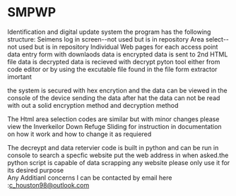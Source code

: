 # SMPWP


Identification and digital update system
the program has the following structure:
  Seimens log in screen--not used but is in repository 
    Area select--not used but is in repository 
     Individual Web pages for each access point
      data entry form with downlaods
        data is encrypted
          data is sent to 2nd HTML file
            data is decrypted 
              data is recieved with decrypt pyton tool either from code editor or by using the excutable file found in the file form extractor imortant 
              
the system is secured with hex encrytion and the data can be viewed in the console of the device sending
the data after hat the data can not be read with out a solid encryption method and decryption method 

The Html area selection codes are similar but with minor changes please view the Inverkeilor Down Refuge Sliding for instruction in documentation on how it work and how to change it as requiered 

The decreypt and data retervier code is built in python and can be run in console to search a specfic website put the web address in when asked.the python script is capable of data scrapping any website please only use it for its desired purpose   
Any Additianl concerns I can be contacted by email here :c_houston98@outlook.com
